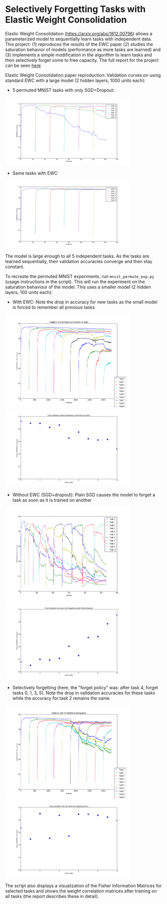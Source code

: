 # Selectively Forgetting Tasks with Elastic Weight Consolidation

Elastic Weight Consolidation (https://arxiv.org/abs/1612.00796) allows a parameterized model to sequentially learn tasks with independent data. This project: (1) reproduces the results of the EWC paper (2) studies the saturation behavior of models (performance as more tasks are learned) and (3) implements a simple modification in the algorithm to learn tasks and then selectively forget some to free capacity.
The full report for the project can be seen [here](http://prithvijc.pythonanywhere.com/selForgetting.pdf)

Elastic Weight Consolidation paper reproduction: Validation curves on using standard EWC with a large model (2 hidden layers, 1000 units each):

   * 5 permuted MNIST tasks with only SGD+Dropout:
   <img src="imgs/fc_mnist_sgd_dropout_smooth.png" width="400">

   * Same tasks with EWC:
   <img src="imgs/fc_mnist_ewc_smooth.png" width="400">

The model is large enough to all 5 independent tasks. As the tasks are learned sequentially, their validation accuracies converge and then stay constant.

To recreate the permuted MNIST experiments, run `mnist_permute_exp.py` (usage instructions in the script). This will run the experiment on the saturation behaviour of the model. This uses a smaller model (2 hidden layers, 100 units each):

   * With EWC: Note the drop in accuracy for new tasks as the small model is forced to remember all previous tasks
  <p float="left">
    <img src="imgs/val_sel_rem.png" width="400" height="300" />
    <img src="imgs/fin_val_rem.png" width="400" height="250" />
  </p>

   * Without EWC (SGD+dropout): Plain SGD causes the model to forget a task as soon as it is trained on another
  <p float="left">
    <img src="imgs/sat_sgd_dropout_smooth.png" width="400" height="300" />
    <img src="imgs/fin_val_fgt.png" width="400" height="250" />
  </p>

   * Selectively forgetting (here, the "forget policy" was: after task 4, forget tasks 0, 1, 3, 5). Note the drop in validation accuracies for these tasks while the accuracy for task 2 remains the same.
  <p float="left">
    <img src="imgs/val_sel_fgt_0,1,3,5.png" width="400" height="300" />
    <img src="imgs/fin_val_sel_fgt_0,1,3,5.png" width="400" height="250" />
  </p>

The script also displays a visualization of the Fisher Information Matrices for selected tasks and shows the weight correlation matrices after training on all tasks (the report describes these in detail).


